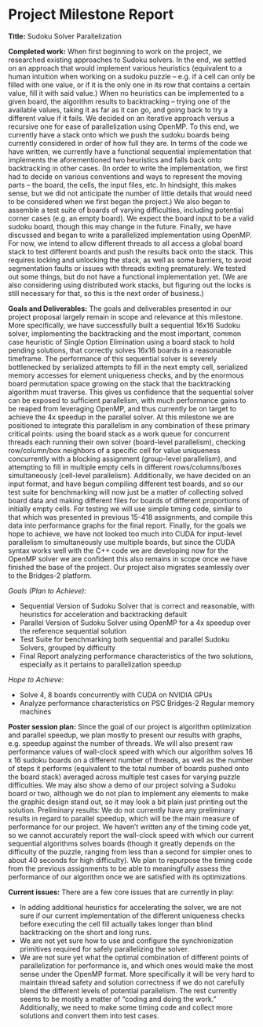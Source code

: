 # Project Milestone Report
<b>Title:</b> Sudoku Solver Parallelization
  
<b>Completed work:</b> When first beginning to work on the project, we researched existing approaches to Sudoku solvers. In the end, we settled on an approach that would implement various heuristics (equivalent to a human intuition when working on a sudoku puzzle – e.g. if a cell can only be filled with one value, or if it is the only one in its row that contains a certain value, fill it with said value.) When no heuristics can be implemented to a given board, the algorithm results to backtracking – trying one of the available values, taking it as far as it can go, and going back to try a different value if it fails. We decided on an iterative approach versus a recursive one for ease of parallelization using OpenMP. To this end, we currently have a stack onto which we push the sudoku boards being currently considered in order of how full they are.
In terms of the code we have written, we currently have a functional sequential implementation that implements the aforementioned two heuristics and falls back onto backtracking in other cases. (In order to write the implementation, we first had to decide on various conventions and ways to represent the moving parts – the board, the cells, the input files, etc. In hindsight, this makes sense, but we did not anticipate the number of little details that would need to be considered when we first began the project.) We also began to assemble a test suite of boards of varying difficulties, including potential corner cases (e.g. an empty board). We expect the board input to be a valid sudoku board, though this may change in the future. Finally, we have discussed and began to write a parallelized implementation using OpenMP. For now, we intend to allow different threads to all access a global board stack to test different boards and push the results back onto the stack. This requires locking and unlocking the stack, as well as some barriers, to avoid segmentation faults or issues with threads exiting prematurely. We tested out some things, but do not have a functional implementation yet. (We are also considering using distributed work stacks, but figuring out the locks is still necessary for that, so this is the next order of business.)
  
<b>Goals and Deliverables:</b> The goals and deliverables presented in our project proposal largely remain in scope and relevance at this milestone. More specifically, we have successfully built a sequential 16x16 Sudoku solver, implementing the backtracking and the most important, common case heuristic of Single Option Elimination using a board stack to hold pending solutions, that correctly solves 16x16 boards in a reasonable timeframe. The performance of this sequential solver is severely bottlenecked by serialized attempts to fill in the next empty cell, serialized memory accesses for element uniqueness checks, and by the enormous board permutation space growing on the stack that the backtracking algorithm must traverse. This gives us confidence that the sequential solver can be exposed to sufficient parallelism, with much performance gains to be reaped from leveraging OpenMP, and thus currently be on target to achieve the 4x speedup in the parallel solver. At this milestone we are positioned to integrate this parallelism in any combination of these primary critical points: using the board stack as a work queue for concurrent threads each running their own solver (board-level parallelism), checking row/column/box neighbors of a specific cell for value uniqueness concurrently with a blocking assignment (group-level parallelism), and attempting to fill in multiple empty cells in different rows/columns/boxes simultaneously (cell-level parallelism). 
Additionally, we have decided on an input format, and have begun compiling different test boards, and so our test suite for benchmarking will now just be a matter of collecting solved board data and making different files for boards of different proportions of initially empty cells. For testing we will use simple timing code, similar to that which was presented in previous 15-418 assignments, and compile this data into performance graphs for the final report. Finally, for the goals we hope to achieve, we have not looked too much into CUDA for input-level parallelism to simultaneously use multiple boards, but since the CUDA syntax works well with the C++ code we are developing now for the OpenMP solver we are confident this also remains in scope once we have finished the base of the project. Our project also migrates seamlessly over to the Bridges-2 platform.

<i>Goals (Plan to Achieve):</i><br> 
-	Sequential Version of Sudoku Solver that is correct and reasonable, with heuristics for acceleration and backtracking default<br> 
-	Parallel Version of Sudoku Solver using OpenMP for a 4x speedup over the reference sequential solution<br> 
-	Test Suite for benchmarking both sequential and parallel Sudoku Solvers, grouped by difficulty<br> 
-	Final Report analyzing performance characteristics of the two solutions, especially as it pertains to parallelization speedup

<i>Hope to Achieve:</i><br> 
-	Solve 4, 8 boards concurrently with CUDA on NVIDIA GPUs<br> 
-	Analyze performance characteristics on PSC Bridges-2 Regular memory machines

<b>Poster session plan:</b> Since the goal of our project is algorithm optimization and parallel speedup, we plan mostly to present our results with graphs, e.g. speedup against the number of threads. We will also present raw performance values of wall-clock speed with which our algorithm solves 16 x 16 sudoku boards on a different number of threads, as well as the number of steps it performs (equivalent to the total number of boards pushed onto the board stack) averaged across multiple test cases for varying puzzle difficulties. We may also show a demo of our project solving a Sudoku board or two, although we do not plan to implement any elements to make the graphic design stand out, so it may look a bit plain just printing out the solution. 
Preliminary results: We do not currently have any preliminary results in regard to parallel speedup, which will be the main measure of performance for our project. We haven’t written any of the timing code yet, so we cannot accurately report the wall-clock speed with which our current sequential algorithms solves boards (though it greatly depends on the difficulty of the puzzle, ranging from less than a second for simpler ones to about 40 seconds for high difficulty). We plan to repurpose the timing code from the previous assignments to be able to meaningfully assess the performance of our algorithm once we are satisfied with its optimizations. 

  <b>Current issues:</b>
There are a few core issues that are currently in play:
-	In adding additional heuristics for accelerating the solver, we are not sure if our current implementation of the different uniqueness checks before executing the cell fill actually takes longer than blind backtracking on the short and long runs.
-	We are not yet sure how to use and configure the synchronization primitives required for safely parallelizing the solver.
-	We are not sure yet what the optimal combination of different points of parallelization for performance is, and which ones would make the most sense under the OpenMP format. More specifically it will be very hard to maintain thread safety and solution correctness if we do not carefully blend the different levels of potential parallelism.
The rest currently seems to be mostly a matter of “coding and doing the work.” Additionally, we need to make some timing code and collect more solutions and convert them into test cases.
